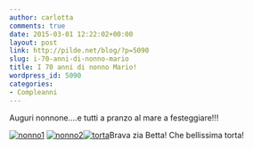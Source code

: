 ```yaml
---
author: carlotta
comments: true
date: 2015-03-01 12:22:02+00:00
layout: post
link: http://pilde.net/blog/?p=5090
slug: i-70-anni-di-nonno-mario
title: I 70 anni di nonno Mario!
wordpress_id: 5090
categories:
- Compleanni
---
```


Auguri nonnone....e tutti a pranzo al mare a festeggiare!!!

[![nonno1](http://pilde.net/blog/wp-content/uploads/2015/04/nonno1.png)](http://pilde.net/blog/wp-content/uploads/2015/04/nonno1.png) [![nonno2](http://pilde.net/blog/wp-content/uploads/2015/04/nonno2.png)](http://pilde.net/blog/wp-content/uploads/2015/04/nonno2.png)[![torta](http://pilde.net/blog/wp-content/uploads/2015/04/torta.png)](http://pilde.net/blog/wp-content/uploads/2015/04/torta.png)Brava zia Betta! Che bellissima torta!


